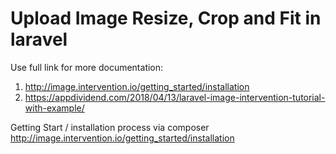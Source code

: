 # Upload Image Resize, Crop and Fit in laravel


Use full link for more documentation:

01. http://image.intervention.io/getting_started/installation
02. https://appdividend.com/2018/04/13/laravel-image-intervention-tutorial-with-example/

Getting Start / installation process via composer
http://image.intervention.io/getting_started/installation

<!--

The best way to install Intervention Image is quickly and easily with Composer.

To install the most recent version, run the following command.

	composer require intervention/image


After you have installed Intervention Image, open your Laravel config file config/app.php and add the following lines.

In the $providers array add the service providers for this package.

    Intervention\Image\ImageServiceProvider::class,


Add the facade of this package to the $aliases array.

    'Image' => Intervention\Image\Facades\Image::class,


Now the Image Class will be auto-loaded by Laravel.

-->
